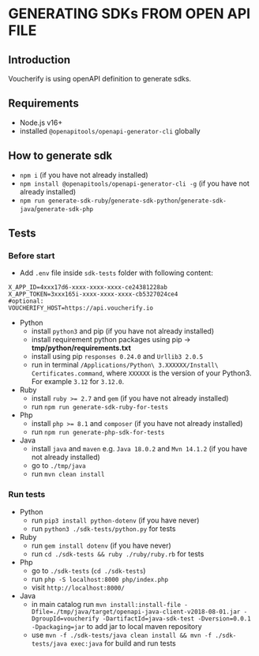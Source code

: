 # GENERATING SDKs FROM OPEN API FILE

## Introduction

Voucherify is using openAPI definition to generate sdks.

## Requirements

- Node.js v16+
- installed `@openapitools/openapi-generator-cli` globally

## How to generate sdk

- `npm i` (if you have not already installed)
- `npm install @openapitools/openapi-generator-cli -g` (if you have not already installed)
- `npm run generate-sdk-ruby`/`generate-sdk-python`/`generate-sdk-java`/`generate-sdk-php`

## Tests

### Before start

- Add `.env` file inside `sdk-tests` folder with following content:

```dotenv
X_APP_ID=4xxx17d6-xxxx-xxxx-xxxx-ce24381228ab
X_APP_TOKEN=3xxx165i-xxxx-xxxx-xxxx-cb5327024ce4
#optional:
VOUCHERIFY_HOST=https://api.voucherify.io
```

- Python
  - install `python3` and pip (if you have not already installed)
  - install requirement python packages using pip -> **tmp/python/requirements.txt**
  - install using pip `responses 0.24.0` and `Urllib3 2.0.5`
  - run in terminal `/Applications/Python\ 3.XXXXXX/Install\ Certificates.command`, where `XXXXXX` is the version of your Python3. For example `3.12` for `3.12.0`.
- Ruby
  - install `ruby >= 2.7` and `gem` (if you have not already installed)
  - run `npm run generate-sdk-ruby-for-tests`
- Php
  - install `php >= 8.1` and `composer` (if you have not already installed)
  - run `npm run generate-php-sdk-for-tests`
- Java
  - install `java` and `maven` e.g. `Java 18.0.2` and `Mvn 14.1.2` (if you have not already installed)
  - go to `./tmp/java`
  - run `mvn clean install`

### Run tests

- Python
  - run `pip3 install python-dotenv` (if you have never)
  - run `python3 ./sdk-tests/python.py` for tests
- Ruby
  - run `gem install dotenv` (if you have never)
  - run `cd ./sdk-tests && ruby ./ruby/ruby.rb` for tests
- Php
  - go to `./sdk-tests` (`cd ./sdk-tests`)
  - run `php -S localhost:8000 php/index.php`
  - visit `http://localhost:8000/`
- Java
  - in main catalog run `mvn install:install-file -Dfile=./tmp/java/target/openapi-java-client-v2018-08-01.jar -DgroupId=voucherify -DartifactId=java-sdk-test -Dversion=0.0.1 -Dpackaging=jar` to add jar to local maven repository
  - use `mvn -f ./sdk-tests/java clean install && mvn -f ./sdk-tests/java exec:java` for build and run tests


